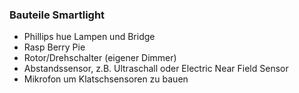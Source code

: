 ### Bauteile Smartlight

- Phillips hue Lampen und Bridge
- Rasp Berry Pie
- Rotor/Drehschalter (eigener Dimmer)
- Abstandssensor, z.B. Ultraschall oder Electric Near Field Sensor
- Mikrofon um Klatschsensoren zu bauen
